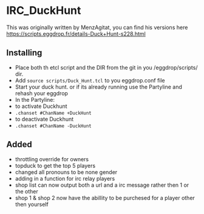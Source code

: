 # IRC_DuckHunt


This was originally written by MenzAgitat, you can find his versions here https://scripts.eggdrop.fr/details-Duck+Hunt-s228.html

Installing
-----
* Place both th etcl script and the DIR from the git in you /eggdrop/scripts/ dir.
* Add `source scripts/Duck_Hunt.tcl` to you eggdrop.conf file
* Start your duck hunt. or if its already running use the Partyline and rehash your eggdrop
* In the Partyline:
* to activate Duckhunt
* `.chanset #ChanName +DuckHunt`
* to deactivate Duckhunt
* `.chanset #ChanName -DuckHunt`


Added
-----
* throttling override for owners
* topduck to get the top 5 players
* changed all pronouns to be none gender 
* adding in a function for irc relay players 
* shop list can now output both a url and a irc message rather then 1 or the other
* shop 1 & shop 2 now have the abillity to be purchesed for a player other then yourself
